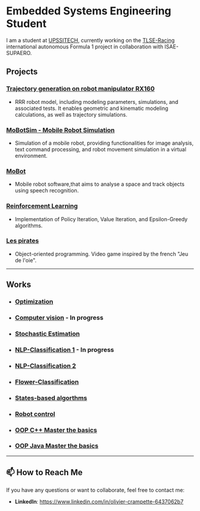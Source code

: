 # Embedded Systems Engineering Student
I am a student at [UPSSITECH](https://www.upssitech.eu/), currently working on the [TLSE-Racing](https://tlseracing.fr/about/) international autonomous Formula 1 project in collaboration with ISAE-SUPAERO.

##  Projects

### [Trajectory generation on robot manipulator RX160](https://github.com/OlivierCrt/Trajectory_Generation_Robot_Manipulator_RX160)
-  RRR robot model, including modeling parameters, simulations, and associated tests. It enables geometric and kinematic modeling calculations, as well as trajectory simulations.
### [MoBotSim - Mobile Robot Simulation](https://github.com/OlivierCrt/MobotSim)
-  Simulation of a mobile robot, providing functionalities for image analysis, text command processing, and robot movement simulation in a virtual environment.
### [MoBot](https://github.com/OlivierCrt/Mobot)
-  Mobile robot software,that aims to analyse a space and track objects using speech recognition.
### [Reinforcement Learning](https://github.com/OlivierCrt/Reinforcement_Learning)
-  Implementation of Policy Iteration, Value Iteration, and Epsilon-Greedy algorithms.
### [Les pirates](https://github.com/OlivierCrt/les_pirates)
-  Object-oriented programming. Video game inspired by the french "Jeu de l'oie".
  
---

##  Works


- ### [Optimization](https://github.com/OlivierCrt/Optimisation_M1)
- ### [Computer vision](https://github.com/OlivierCrt/Image_processing) - In progress
- ### [Stochastic Estimation](https://github.com/OlivierCrt/Estimation_PW)
- ### [NLP-Classification 1](https://github.com/OlivierCrt/PW_speech_processing) - In progress
- ### [NLP-Classification 2](https://github.com/OlivierCrt/PW_Machine-Learning)
- ### [Flower-Classification](https://github.com/OlivierCrt/PW-python-M1)
- ### [States-based algorthms](https://github.com/OlivierCrt/PW_IA_M1)
- ### [Robot control](https://github.com/OlivierCrt/PW_Robot_Control)
- ### [OOP C++ Master the basics](https://github.com/OlivierCrt/PW_Cpp)
- ### [OOP Java Master the basics](https://github.com/OlivierCrt/PW-java-BS3)
---


## 📫 How to Reach Me
If you have any questions or want to collaborate, feel free to contact me:
- **LinkedIn**: https://www.linkedin.com/in/olivier-crampette-6437062b7
